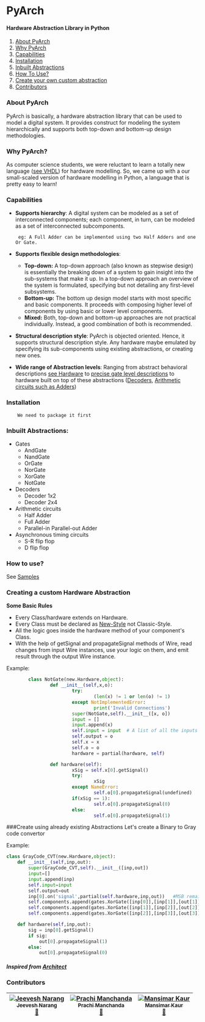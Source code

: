 # PyArch
#### Hardware Abstraction Library in Python 


1. [About PyArch](#about-pyarch)
2. [Why PyArch](#why-pyarch)
3. [Capabilities](#capabilities)
4. [Installation](#installation)
5. [Inbuilt Abstractions](#inbuilt-abstractions)
6. [How To Use?](#how-to-use)
7. [Create your own custom abstraction](#creating-a-custom-hardware-abstraction)
8. [Contributors](#contributors)

### About PyArch
PyArch is basically, a hardware abstraction library that can be used to model a digital system. It provides construct for modeling the system hierarchically and supports both top-down and bottom-up design methodologies. 

### Why PyArch?
As computer science students, we were reluctant to learn a totally new language ([see VHDL](https://en.wikipedia.org/wiki/VHDL)) for hardware modelling. So, we came up with a our small-scaled version of hardware modelling in Python, a language that is pretty easy to learn!

### Capabilities
-  __Supports hierarchy__: A digital system can be modeled as a set of interconnected components; each component, in turn, can be modeled as a set of interconnected subcomponents.

        eg: A Full Adder can be implemented using two Half Adders and one Or Gate.
        
- __Supports flexible design methodologies__: 
  - **Top-down:** A top-down approach (also known as stepwise design) is essentially the breaking down of a system to gain insight into the sub-systems that make it up. In a top-down approach an overview of the system is formulated, specifying but not detailing any first-level subsystems.
  - **Bottom-up:** The bottom up design model starts with most specific and basic components. It proceeds with composing higher level of components by using basic or lower level components.
  - **Mixed:** Both, top-down and bottom-up approaches are not practical individually. Instead, a good combination of both is recommended.

- __Structural description style__: PyArch is objected oriented. Hence, it supports structural description style. Any hardware maybe emulated by specifying its sub-components using existing abstractions, or creating new ones.

- __Wide range of Abstraction levels__: Ranging from abstract behavioral descriptions [see Hardware](utils/new.py) to [precise gate level descriptions](combinational/gates.py) to hardware built on top of these abstractions ([Decoders](combinational/decoders.py), [Arithmetic circuits such as Adders](combinational/arithmetics.py))

### Installation
        We need to package it first
        
### Inbuilt Abstractions:
- Gates
  - AndGate
  - NandGate
  - OrGate
  - NorGate
  - XorGate      
  - NotGate
- Decoders
  - Decoder 1x2
  - Decoder 2x4
- Arithmetic circuits
  - Half Adder
  - Full Adder
  - Parallel-in Parallel-out Adder
- Asynchronous timing circuits
  - S-R flip flop
  - D flip flop

### How to use?
See [Samples](samples/)

### Creating a custom Hardware Abstraction

**Some Basic Rules**
- Every Class/hardware extends on Hardware.
- Every Class must be declared as [New-Style](https://docs.python.org/2/reference/datamodel.html#new-style-and-classic-classes) not Classic-Style. 
- All the logic goes inside the hardware method of your component's Class.
- With the help of getSignal and propagateSignal methods of Wire, read changes from input Wire instances, use your logic on them, and emit result through the output Wire instance.

Example:  
```python
        class NotGate(new.Hardware,object):
                def __init__(self,x,o):
                        try:
                                (len(x) != 1 or len(o) != 1)
                        except NotImplementedError:
                                print('Invalid Connections')
                        super(NotGate,self).__init__([x, o])
                        input = []      
                        input.append(x)      
                        self.input = input  # A list of all the inputs   
                        self.output = o   
                        self.x = x
                        self.o = o
                        hardware = partial(hardware, self)

                def hardware(self):
                        xSig = self.x[0].getSignal()
                        try:
                                xSig
                        except NameError:
                                self.o[0].propagateSignal(undefined)
                        if(xSig == 1):
                                self.o[0].propagateSignal(0)
                        else:
                                self.o[0].propagateSignal(1)
```
###Create using already existing Abstractions
Let's create a Binary to Gray code convertor  

Example:
```python
class GrayCode_CVT(new.Hardware,object):
    def __init__(self,inp,out):
        super(GrayCode_CVT,self).__init__([inp,out])
        input=[]
        input.append(inp)   
        self.input=input
        self.output=out
        inp[0].on('signal',partial(self.hardware,inp,out))   #MSB remains same after conversion
        self.components.append(gates.XorGate([inp[0]],[inp[1]],[out[1]]))  
        self.components.append(gates.XorGate([inp[1]],[inp[2]],[out[2]]))
        self.components.append(gates.XorGate([inp[2]],[inp[3]],[out[3]]))

    def hardware(self,inp,out):
        sig = inp[0].getSignal()
        if sig:
            out[0].propagateSignal(1)
        else:
            out[0].propagateSignal(0)
```
##### Inspired from [Architect](https://github.com/mbad0la/Architect)

### Contributors
<!-- Contributors START
Prachi Manchanda prachi1210 https://github.com/prachi1210 code doc
Jeevesh Narang JeeveshN https://github.com/JeeveshN code doc
Mansimar Kaur mansimarkaur https://github.com/mansimarkaur doc
Contributors END -->
<!-- Contributors table START -->
| [![Jeevesh Narang](https://avatars.githubusercontent.com/JeeveshN?s=100)<br /><sub>Jeevesh Narang</sub>](https://github.com/JeeveshN)<br /> [📖]() | [![Prachi Manchanda](https://avatars.githubusercontent.com/prachi1210?s=100)<br /><sub>Prachi Manchanda</sub>](https://github.com/prachi1210)<br />[📖]() | [![Mansimar Kaur](https://avatars.githubusercontent.com/mansimarkaur?s=100)<br /><sub>Mansimar Kaur</sub>](https://github.com/mansimarkaur)<br /> [📖]() |
| :---: | :---: | :---: | 
<!-- Contributors table END -->

